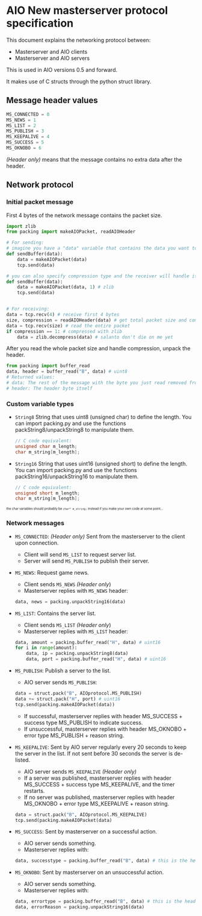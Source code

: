 # AIO New masterserver protocol specification
This document explains the networking protocol between:
* Masterserver and AIO clients
* Masterserver and AIO servers

This is used in AIO versions 0.5 and forward.

It makes use of C structs through the python struct library.

## Message header values
```python
MS_CONNECTED = 0
MS_NEWS = 1
MS_LIST = 2
MS_PUBLISH = 3
MS_KEEPALIVE = 4
MS_SUCCESS = 5
MS_OKNOBO = 6
```
_(Header only)_ means that the message contains no extra data after the header.

## Network protocol

### Initial packet message
First 4 bytes of the network message contains the packet size.<br/>
```python
import zlib
from packing import makeAIOPacket, readAIOHeader

# For sending:
# imagine you have a "data" variable that contains the data you want to send
def sendBuffer(data):
    data = makeAIOPacket(data)
	tcp.send(data)

# you can also specify compression type and the receiver will handle it on its' own:
def sendBuffer(data):
    data = makeAIOPacket(data, 1) # zlib
	tcp.send(data)


# For receiving:
data = tcp.recv(4) # receive first 4 bytes
size, compression = readAIOHeader(data) # get total packet size and compression type
data = tcp.recv(size) # read the entire packet
if compression == 1: # compressed with zlib
	data = zlib.decompress(data) # salanto don't die on me yet
```

After you read the whole packet size and handle compression, unpack the header.
```python
from packing import buffer_read
data, header = buffer_read("B", data) # uint8
# Returned values:
# data: The rest of the message with the byte you just read removed from it
# header: The header byte itself
```

### Custom variable types
* `String8` String that uses uint8 (unsigned char) to define the length.
You can import packing.py and use the functions packString8/unpackString8 to manipulate them.
    ```c
    // C code equivalent:
    unsigned char m_length;
    char m_string[m_length];
    ```
* `String16` String that uses uint16 (unsigned short) to define the length.
You can import packing.py and use the functions packString16/unpackString16 to manipulate them.
    ```c
    // C code equivalent:
    unsigned short m_length;
    char m_string[m_length];
    ```

<font size="0.1"><sup>the char variables should probably be `char* m_string;` instead if you make your own code at some point...</sup></font>

### Network messages
* `MS_CONNECTED`: _(Header only)_ Sent from the masterserver to the client upon connection.
    * Client will send `MS_LIST` to request server list.
    * Server will send `MS_PUBLISH` to publish their server.

* `MS_NEWS`: Request game news.
    * Client sends `MS_NEWS` _(Header only_)
    * Masterserver replies with `MS_NEWS` header:
    ```python
    data, news = packing.unpackString16(data)
    ```

* `MS_LIST`: Contains the server list.
    * Client sends `MS_LIST` _(Header only_)
    * Masterserver replies with `MS_LIST` header:
    ```python
	data, amount = packing.buffer_read("H", data) # uint16
    for i in range(amount):
		data, ip = packing.unpackString8(data)
        data, port = packing.buffer_read("H", data) # uint16
    ```

* `MS_PUBLISH`: Publish a server to the list.
    * AIO server sends `MS_PUBLISH`:
    ```python
	data = struct.pack("B", AIOprotocol.MS_PUBLISH)
    data += struct.pack("H", port) # uint16
	tcp.send(packing.makeAIOPacket(data))
    ```
    * If successful, masterserver replies with header MS_SUCCESS + success type MS_PUBLISH to indicate success.
	* If unsuccessful, masterserver replies with header MS_OKNOBO + error type MS_PUBLISH + reason string.

* `MS_KEEPALIVE`: Sent by AIO server regularly every 20 seconds to keep the server in the list. If not sent before 30 seconds the server is de-listed.
    * AIO server sends `MS_KEEPALIVE` _(Header only)_
    * If a server was published, masterserver replies with header MS_SUCCESS + success type MS_KEEPALIVE, and the timer restarts.
	* If no server was published, masterserver replies with header MS_OKNOBO + error type MS_KEEPALIVE + reason string.
	```python
	data = struct.pack("B", AIOprotocol.MS_KEEPALIVE)
	tcp.send(packing.makeAIOPacket(data)
	```

* `MS_SUCCESS`: Sent by masterserver on a successful action.
    * AIO server sends something.
	* Masterserver replies with:
	```python
	data, successtype = packing.buffer_read("B", data) # this is the header from AIOprotocol that the server first sent
	```

* `MS_OKNOBO`: Sent by masterserver on an unsuccessful action.
    * AIO server sends something.
	* Masterserver replies with:
	```python
	data, errortype = packing.buffer_read("B", data) # this is the header from AIOprotocol that the server first sent
	data, errorReason = packing.unpackString16(data)
	```
